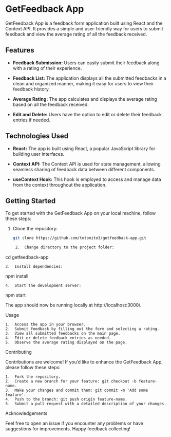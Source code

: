 # GetFeedback App


GetFeedback App is a feedback form application built using React and the Context API. It provides a simple and user-friendly way for users to submit feedback and view the average rating of all the feedback received.

## Features

- **Feedback Submission:** Users can easily submit their feedback along with a rating of their experience.

- **Feedback List:** The application displays all the submitted feedbacks in a clean and organized manner, making it easy for users to view their feedback history.

- **Average Rating:** The app calculates and displays the average rating based on all the feedback received.

- **Edit and Delete:** Users have the option to edit or delete their feedback entries if needed.

## Technologies Used

- **React:** The app is built using React, a popular JavaScript library for building user interfaces.

- **Context API:** The Context API is used for state management, allowing seamless sharing of feedback data between different components.

- **useContext Hook:** This hook is employed to access and manage data from the context throughout the application.

## Getting Started

To get started with the GetFeedback App on your local machine, follow these steps:

1. Clone the repository:

   ```bash
   git clone https://github.com/totonito3/getfeedback-app.git

	2.	Change directory to the project folder:

cd getfeedback-app


	3.	Install dependencies:

npm install


	4.	Start the development server:

npm start



The app should now be running locally at http://localhost:3000/.

Usage

	1.	Access the app in your browser.
	2.	Submit feedback by filling out the form and selecting a rating.
	3.	View all submitted feedbacks on the main page.
	4.	Edit or delete feedback entries as needed.
	5.	Observe the average rating displayed on the page.

Contributing

Contributions are welcome! If you’d like to enhance the GetFeedback App, please follow these steps:

	1.	Fork the repository.
	2.	Create a new branch for your feature: git checkout -b feature-name.
	3.	Make your changes and commit them: git commit -m 'Add some feature'.
	4.	Push to the branch: git push origin feature-name.
	5.	Submit a pull request with a detailed description of your changes.


Acknowledgements

Feel free to open an issue if you encounter any problems or have suggestions for improvements. Happy feedback collecting!
